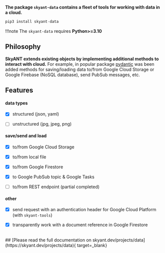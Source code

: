 
__The package `skyant-data` contains a fleet of tools for working with data in a cloud.__


```python linenums='1' title='installing'
pip3 install skyant-data
```

!!!note
    The `skyant-data` requires __Python>=3.10__


## Philosophy

__SkyANT extends existing objects by implementing additional methods to interact with cloud.__
For example, in popular package [pydantic](https://pydantic-docs.helpmanual.io/) was been added
methods for saving/loading data to/from Google Cloud Storage or Google Firebase (NoSQL database),
send PubSub messages, etc.



## Features

#### data types

- [x] structured (json, yaml)
- [ ] unstructured (jpg, jpeg, png)


#### save/send and load

- [x] to/from Google Cloud Storage
- [x] to/from local file
- [x] to/from Google Firestore
- [x] to Google PubSub topic & Google Tasks
- [ ] to/from REST endpoint (partial completed)


#### other

- [x] send request with an authentication header for Google Cloud Platform (with `skyant-tools`)
- [x] transparently work with a document reference in Google Firestore


<br/>
## [Please read the full documentation on skyant.dev/projects/data](https://skyant.dev/projects/data){ target=_blank}